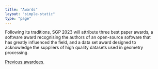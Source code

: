 ```yaml
---
title: "Awards"
layout: "simple-static"
type: "page"
---
```


Following its traditions, SGP 2023 will attribute three best paper awards, a software award recognising the authors of an open-source software that has greatly influenced the field, and a data set award designed to acknowledge the suppliers of high quality datasets used in geometry processing.

<!--
## Best Paper 3rd Place

Sponsored by ![adobe logo](/images/adobe.png#logo_award)

**"SimJEB: Simulated Jet Engine Bracket Dataset"**  
Eamon Whalen, Azariah Beyene, Caitlin Mueller

## Best Paper 2nd Place

Sponsored by ![ntopology logo](/images/ntopology.png#logo_award)

**"Geodesic Distance Computation via Virtual Source Propagation"**  
Philip Trettner, David Bommes, Leif Kobbelt

## Best Paper Award

Sponsored by ![FRL logo](/images/frl.png#logo_award)

**"Surface Map Homology Inference"**  
Janis Born, Patrick Schmidt, Marcel Campen, Leif Kobbelt

## Software Award

Sponsored by ![gf logo](/images/GF.png#logo_award)

**"Directional"**  
Amir Vaxman

[Previous awardees.](http://awards.geometryprocessing.org/)


## Dataset Award

Sponsored by ![gf logo](/images/GF.png#logo_award)

**"HexaLab"**  
Matteo Bracci, Marco Tarini, Nico Pietroni, Marco Livesu, Paolo Cignoni

[Previous awardees.](http://awards.geometryprocessing.org/)

## Test of Time Award

**"Poisson Surface Reconstruction"**  
Michael Kazhdan, Matthew Bolitho and Hugues Hoppe  
_Symposium on Geometry Processing, 2006_

-->

[Previous awardees.](http://awards.geometryprocessing.org/)
